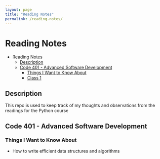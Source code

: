 ```yaml
---
layout: page
title: "Reading Notes"
permalink: /reading-notes/
---
```


# Reading Notes

- [Reading Notes](#reading-notes)
  - [Description](#description)
  - [Code 401 - Advanced Software Development](#code-401---advanced-software-development)
    - [Things I Want to Know About](#things-i-want-to-know-about)
    - [Class 1](https://andy-a-d-nguyen.github.io/reading-notes/class-01/)

## Description

This repo is used to keep track of my thoughts and observations from the readings for the Python course

## Code 401 - Advanced Software Development

### Things I Want to Know About

- How to write efficient data structures and algorithms
